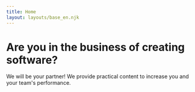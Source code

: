 ```yaml
---
title: Home
layout: layouts/base_en.njk
---
```


# Are you in the business of creating software?

We will be your partner!
We provide practical content to increase you and your team's performance.
